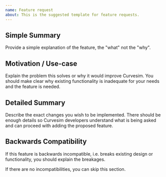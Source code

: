 ```yaml
---
name: Feature request
about: This is the suggested template for feature requests.
---
```


## Simple Summary
Provide a simple explanation of the feature, the "what" not the "why".


## Motivation / Use-case
Explain the problem this solves or why it would improve Curvesim.  You should make clear why
existing functionality is inadequate for your needs and the feature is needed.


## Detailed Summary
Describe the exact changes you wish to be implemented.  There should be enough details so Curvesim developers understand what is being asked and can proceed with adding the proposed feature.


## Backwards Compatibility
If this feature is backwards incompatible, i.e. breaks existing design or functionality, you should explain the breakages.

If there are no incompatibilities, you can skip this section.
